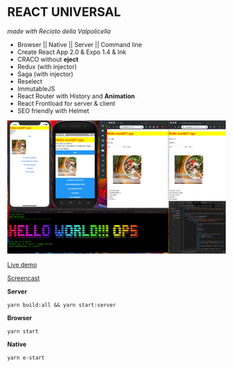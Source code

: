 REACT UNIVERSAL
===
*made with Recioto della Valpolicella*

* Browser || Native || Server || Command line
* Create React App 2.0 & Expo 1.4 & Ink
* CRACO without **eject**
* Redux (with injector)
* Saga (with injector)
* Reselect
* ImmutableJS
* React Router with History and **Animation**
* React Frontload for server & client
* SEO friendly with Helmet

![](./screenshot.jpg)

[Live demo](https://martinpham.gitlab.io/react-universal/)

[Screencast](https://youtu.be/FGLXWDszOF4)


**Server**

```
yarn build:all && yarn start:server
```

**Browser**

```
yarn start
```

**Native**

```
yarn e-start
```
